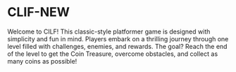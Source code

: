 # CLIF-NEW
Welcome to CILF! This classic-style platformer game is designed with simplicity and fun in mind. Players embark on a thrilling journey through one level filled with challenges, enemies, and rewards. The goal? Reach the end of the level to get the Coin Treasure, overcome obstacles, and collect as many coins as possible!

